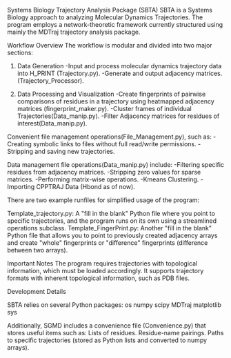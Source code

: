 Systems Biology Trajectory Analysis Package (SBTA)
SBTA is a Systems Biology approach to analyzing Molecular Dynamics Trajectories. The program employs a network-theoretic framework currently structured using mainly the MDTraj trajectory analysis package.

Workflow Overview
The workflow is modular and divided into two major sections:

1. Data Generation
-Input and process molecular dynamics trajectory data into H_PRINT (Trajectory.py).
-Generate and output adjacency matrices. (Trajectory_Processor).

2. Data Processing and Visualization
-Create fingerprints of pairwise comparisons of residues in a trajectory using heatmapped adjacency matrices (fingerprint_maker.py).
-Cluster frames of individual Trajectories(Data_manip.py).
-Filter Adjacency matrices for residues of interest(Data_manip.py).

Convenient file management operations(File_Management.py), such as:
    -Creating symbolic links to files without full read/write permissions.
    -Stripping and saving new trajectories.

Data management file operations(Data_manip.py) include:
    -Filtering specific residues from adjacency matrices.
    -Stripping zero values for sparse matrices.
    -Performing matrix-wise operations.
    -Kmeans Clustering.
    -Importing CPPTRAJ Data (Hbond as of now).
    

There are two example runfiles for simplified usage of the program:

Template_trajectory.py: A "fill in the blank" Python file where you point to specific trajectories, and the program runs on its own using a streamlined operations subclass.
Template_FingerPrint.py: Another "fill in the blank" Python file that allows you to point to previously created adjacency arrays and create "whole" fingerprints or "difference" fingerprints (difference between two arrays).


Important Notes
The program requires trajectories with topological information, which must be loaded accordingly.
It supports trajectory formats with inherent topological information, such as PDB files.


Development Details

SBTA relies on several Python packages:
os
numpy
scipy
MDTraj
matplotlib
sys

Additionally, SGMD includes a convenience file (Convenience.py) that stores useful items such as:
Lists of residues.
Residue-name pairings.
Paths to specific trajectories (stored as Python lists and converted to numpy arrays).
